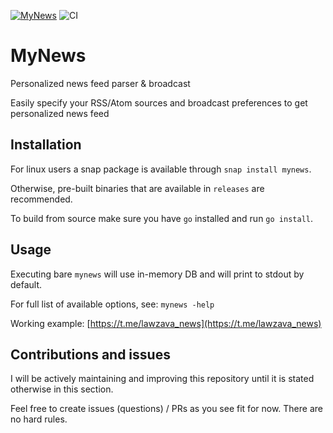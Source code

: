 [![MyNews](https://snapcraft.io/mynews/badge.svg)](https://snapcraft.io/mynews) ![CI](https://github.com/lawzava/mynews/workflows/CI/badge.svg)

# MyNews

Personalized news feed parser & broadcast

Easily specify your RSS/Atom sources and broadcast preferences to get personalized news feed

## Installation

For linux users a snap package is available through `snap install mynews`.

Otherwise, pre-built binaries that are available in `releases` are recommended.

To build from source make sure you have `go` installed and run `go install`.

## Usage

Executing bare `mynews` will use in-memory DB and will print to stdout by default.

For full list of available options, see: `mynews -help`

Working example: [https://t.me/lawzava_news](https://t.me/lawzava_news)

## Contributions and issues

I will be actively maintaining and improving this repository until it is stated otherwise in this section. 

Feel free to create issues (questions) / PRs as you see fit for now. There are no hard rules.
